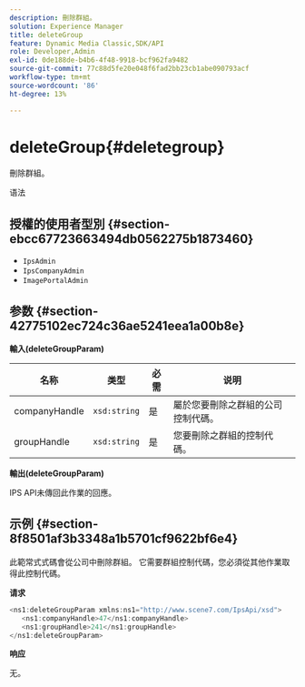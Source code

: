 ```yaml
---
description: 刪除群組。
solution: Experience Manager
title: deleteGroup
feature: Dynamic Media Classic,SDK/API
role: Developer,Admin
exl-id: 0de188de-b4b6-4f48-9918-bcf962fa9482
source-git-commit: 77c88d5fe20e048f6fad2bb23cb1abe090793acf
workflow-type: tm+mt
source-wordcount: '86'
ht-degree: 13%

---
```


# deleteGroup{#deletegroup}

刪除群組。

语法

## 授權的使用者型別 {#section-ebcc67723663494db0562275b1873460}

* `IpsAdmin`
* `IpsCompanyAdmin`
* `ImagePortalAdmin`

## 参数 {#section-42775102ec724c36ae5241eea1a00b8e}

**輸入(deleteGroupParam)**

| 名称 | 类型 | 必需 | 说明 |
|---|---|---|---|
| companyHandle | `xsd:string` | 是 | 屬於您要刪除之群組的公司控制代碼。 |
| groupHandle | `xsd:string` | 是 | 您要刪除之群組的控制代碼。 |

**輸出(deleteGroupParam)**

IPS API未傳回此作業的回應。

## 示例 {#section-8f8501af3b3348a1b5701cf9622bf6e4}

此範常式式碼會從公司中刪除群組。 它需要群組控制代碼，您必須從其他作業取得此控制代碼。

**请求**

```java
<ns1:deleteGroupParam xmlns:ns1="http://www.scene7.com/IpsApi/xsd">
   <ns1:companyHandle>47</ns1:companyHandle>
   <ns1:groupHandle>241</ns1:groupHandle>
</ns1:deleteGroupParam>
```

**响应**

无。
